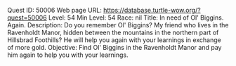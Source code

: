 Quest ID: 50006
Web page URL: https://database.turtle-wow.org/?quest=50006
Level: 54
Min Level: 54
Race: nil
Title: In need of Ol' Biggins. Again.
Description: Do you remember Ol' Biggins? My friend who lives in the Ravenholdt Manor, hidden between the mountains in the northern part of Hillsbrad Foothills? He will help you again with your learnings in exchange of more gold.
Objective: Find Ol' Biggins in the Ravenholdt Manor and pay him again to help you with your learnings.
